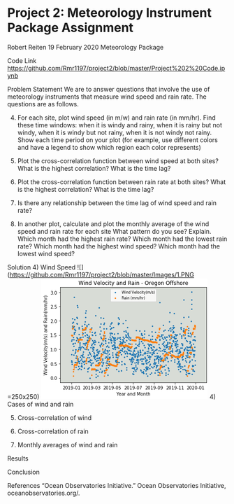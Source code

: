 # Project 2: Meteorology Instrument Package Assignment
Robert Reiten
19 February 2020
Meteorology Package

Code Link
https://github.com/Rmr1197/project2/blob/master/Project%202%20Code.ipynb

Problem Statement
We are to answer questions that involve the use of meteorology instruments that measure wind speed and rain rate. The questions are as follows.

4) For each site, plot wind speed (in m/w) and rain rate (in mm/hr). Find these time windows: when it is windy and rainy, when it is rainy but not windy, when it is windy but not rainy, when it is not windy not rainy. Show each time period on your plot (for example, use different colors and have a legend to show which region each color represents)

5) Plot the cross-correlation function between wind speed at both sites? What is the highest correlation? What is the time lag?

6) Plot the cross-correlation function between rain rate at both sites? What is the highest correlation? What is the time lag? 

7) Is there any relationship between the time lag of wind speed and rain rate?

8) In another plot, calculate and plot the monthly average of the wind speed and rain rate for each site
What pattern do you see? Explain.
Which month had the highest rain rate? Which month had the lowest rain rate? 
Which month had the highest wind speed? Which month had the lowest wind speed? 
	
Solution
4) Wind Speed
![](https://github.com/Rmr1197/project2/blob/master/Images/1.PNG =250x250)
![](https://github.com/Rmr1197/project2/blob/master/Images/2.PNG)
4) Cases of wind and rain

5) Cross-correlation of wind

6) Cross-correlation of rain









8) Monthly averages of wind and rain












Results

Conclusion

References
“Ocean Observatories Initiative.” Ocean Observatories Initiative, oceanobservatories.org/.
